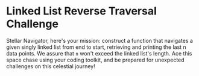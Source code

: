 # Linked List Reverse Traversal Challenge

Stellar Navigator, here's your mission: construct a function that navigates a given singly linked list from end to start, retrieving and printing the last n data points. We assure that `n` won't exceed the linked list's length. Ace this space chase using your coding toolkit, and be prepared for unexpected challenges on this celestial journey!
